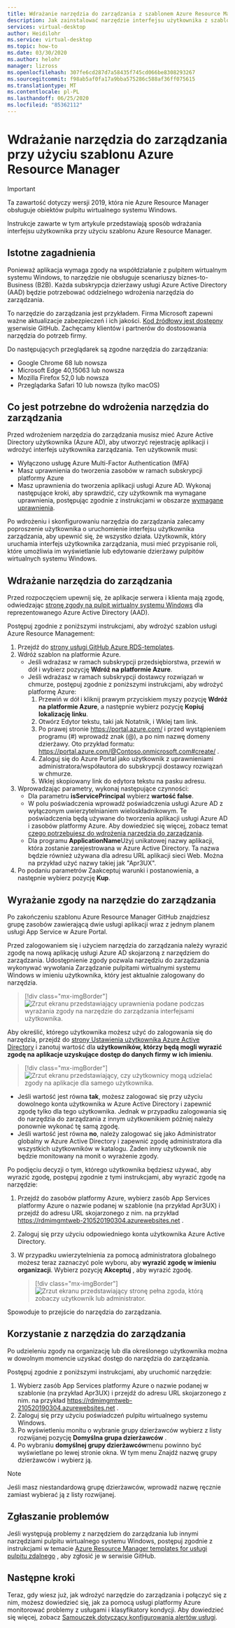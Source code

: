 ```yaml
---
title: Wdrażanie narzędzia do zarządzania z szablonem Azure Resource Manager — Azure
description: Jak zainstalować narzędzie interfejsu użytkownika z szablonem Azure Resource Manager w celu zarządzania zasobami pulpitu wirtualnego systemu Windows.
services: virtual-desktop
author: Heidilohr
ms.service: virtual-desktop
ms.topic: how-to
ms.date: 03/30/2020
ms.author: helohr
manager: lizross
ms.openlocfilehash: 307fe6cd287d7a58435f745cd066be8308293267
ms.sourcegitcommit: f98ab5af0fa17a9bba575286c588af36ff075615
ms.translationtype: MT
ms.contentlocale: pl-PL
ms.lasthandoff: 06/25/2020
ms.locfileid: "85362112"
---
```

# <a name="deploy-a-management-tool-with-an-azure-resource-manager-template"></a>Wdrażanie narzędzia do zarządzania przy użyciu szablonu Azure Resource Manager

>[!IMPORTANT]
>Ta zawartość dotyczy wersji 2019, która nie Azure Resource Manager obsługuje obiektów pulpitu wirtualnego systemu Windows.

Instrukcje zawarte w tym artykule przedstawiają sposób wdrażania interfejsu użytkownika przy użyciu szablonu Azure Resource Manager.

## <a name="important-considerations"></a>Istotne zagadnienia

Ponieważ aplikacja wymaga zgody na współdziałanie z pulpitem wirtualnym systemu Windows, to narzędzie nie obsługuje scenariuszy biznes-to-Business (B2B). Każda subskrypcja dzierżawy usługi Azure Active Directory (AAD) będzie potrzebować oddzielnego wdrożenia narzędzia do zarządzania.

To narzędzie do zarządzania jest przykładem. Firma Microsoft zapewni ważne aktualizacje zabezpieczeń i ich jakości. [Kod źródłowy jest dostępny w](https://github.com/Azure/RDS-Templates/tree/master/wvd-templates/wvd-management-ux/deploy)serwisie GitHub. Zachęcamy klientów i partnerów do dostosowania narzędzia do potrzeb firmy.

Do następujących przeglądarek są zgodne narzędzia do zarządzania:
- Google Chrome 68 lub nowsza
- Microsoft Edge 40,15063 lub nowsza
- Mozilla Firefox 52,0 lub nowsza
- Przeglądarka Safari 10 lub nowsza (tylko macOS)

## <a name="what-you-need-to-deploy-the-management-tool"></a>Co jest potrzebne do wdrożenia narzędzia do zarządzania

Przed wdrożeniem narzędzia do zarządzania musisz mieć Azure Active Directory użytkownika (Azure AD), aby utworzyć rejestrację aplikacji i wdrożyć interfejs użytkownika zarządzania. Ten użytkownik musi:

- Wyłączono usługę Azure Multi-Factor Authentication (MFA)
- Masz uprawnienia do tworzenia zasobów w ramach subskrypcji platformy Azure
- Masz uprawnienia do tworzenia aplikacji usługi Azure AD. Wykonaj następujące kroki, aby sprawdzić, czy użytkownik ma wymagane uprawnienia, postępując zgodnie z instrukcjami w obszarze [wymagane uprawnienia](../../active-directory/develop/howto-create-service-principal-portal.md#required-permissions).

Po wdrożeniu i skonfigurowaniu narzędzia do zarządzania zalecamy poproszenie użytkownika o uruchomienie interfejsu użytkownika zarządzania, aby upewnić się, że wszystko działa. Użytkownik, który uruchamia interfejs użytkownika zarządzania, musi mieć przypisanie roli, które umożliwia im wyświetlanie lub edytowanie dzierżawy pulpitów wirtualnych systemu Windows.

## <a name="deploy-the-management-tool"></a>Wdrażanie narzędzia do zarządzania

Przed rozpoczęciem upewnij się, że aplikacje serwera i klienta mają zgodę, odwiedzając [stronę zgody na pulpit wirtualny systemu Windows](https://rdweb.wvd.microsoft.com) dla reprezentowanego Azure Active Directory (AAD).

Postępuj zgodnie z poniższymi instrukcjami, aby wdrożyć szablon usługi Azure Resource Management:

1. Przejdź do [strony usługi GitHub Azure RDS-templates](https://github.com/Azure/RDS-Templates/tree/master/wvd-templates/wvd-management-ux/deploy).
2. Wdróż szablon na platformie Azure.
    - Jeśli wdrażasz w ramach subskrypcji przedsiębiorstwa, przewiń w dół i wybierz pozycję **Wdróż na platformie Azure**.
    - Jeśli wdrażasz w ramach subskrypcji dostawcy rozwiązań w chmurze, postępuj zgodnie z poniższymi instrukcjami, aby wdrożyć platformę Azure:
        1. Przewiń w dół i kliknij prawym przyciskiem myszy pozycję **Wdróż na platformie Azure**, a następnie wybierz pozycję **Kopiuj lokalizację linku**.
        2. Otwórz Edytor tekstu, taki jak Notatnik, i Wklej tam link.
        3. Po prawej stronie <https://portal.azure.com/> i przed wystąpieniem programu (#) wprowadź znak (@), a po nim nazwę domeny dzierżawy. Oto przykład formatu: <https://portal.azure.com/@Contoso.onmicrosoft.com#create/> .
        4. Zaloguj się do Azure Portal jako użytkownik z uprawnieniami administratora/współautora do subskrypcji dostawcy rozwiązań w chmurze.
        5. Wklej skopiowany link do edytora tekstu na pasku adresu.
3. Wprowadzając parametry, wykonaj następujące czynności:
    - Dla parametru **isServicePrincipal** wybierz **wartość false**.
    - W polu poświadczenia wprowadź poświadczenia usługi Azure AD z wyłączonym uwierzytelnianiem wieloskładnikowym. Te poświadczenia będą używane do tworzenia aplikacji usługi Azure AD i zasobów platformy Azure. Aby dowiedzieć się więcej, zobacz temat [czego potrzebujesz do wdrożenia narzędzia do zarządzania](#what-you-need-to-deploy-the-management-tool).
    - Dla programu **ApplicationName**Użyj unikatowej nazwy aplikacji, która zostanie zarejestrowana w Azure Active Directory. Ta nazwa będzie również używana dla adresu URL aplikacji sieci Web. Można na przykład użyć nazwy takiej jak "Apr3UX".
4. Po podaniu parametrów Zaakceptuj warunki i postanowienia, a następnie wybierz pozycję **Kup**.

## <a name="provide-consent-for-the-management-tool"></a>Wyrażanie zgody na narzędzie do zarządzania

Po zakończeniu szablonu Azure Resource Manager GitHub znajdziesz grupę zasobów zawierającą dwie usługi aplikacji wraz z jednym planem usługi App Service w Azure Portal.

Przed zalogowaniem się i użyciem narzędzia do zarządzania należy wyrazić zgodę na nową aplikację usługi Azure AD skojarzoną z narzędziem do zarządzania. Udostępnienie zgody pozwala narzędziu do zarządzania wykonywać wywołania Zarządzanie pulpitami wirtualnymi systemu Windows w imieniu użytkownika, który jest aktualnie zalogowany do narzędzia.

> [!div class="mx-imgBorder"]
> ![Zrzut ekranu przedstawiający uprawnienia podane podczas wyrażania zgody na narzędzie do zarządzania interfejsami użytkownika.](../media/management-ui-delegated-permissions.png)

Aby określić, którego użytkownika możesz użyć do zalogowania się do narzędzia, przejdź do [strony Ustawienia użytkownika Azure Active Directory](https://portal.azure.com/#blade/Microsoft_AAD_IAM/StartboardApplicationsMenuBlade/UserSettings/menuId/) i zanotuj wartość dla **użytkowników, którzy będą mogli wyrazić zgodę na aplikacje uzyskujące dostęp do danych firmy w ich imieniu**.

> [!div class="mx-imgBorder"]
> ![Zrzut ekranu przedstawiający, czy użytkownicy mogą udzielać zgody na aplikacje dla samego użytkownika.](../media/management-ui-user-consent-allowed.png)

- Jeśli wartość jest równa **tak**, możesz zalogować się przy użyciu dowolnego konta użytkownika w Azure Active Directory i zapewnić zgodę tylko dla tego użytkownika. Jednak w przypadku zalogowania się do narzędzia do zarządzania z innym użytkownikiem później należy ponownie wykonać tę samą zgodę.
- Jeśli wartość jest równa **no**, należy zalogować się jako Administrator globalny w Azure Active Directory i zapewnić zgodę administratora dla wszystkich użytkowników w katalogu. Żaden inny użytkownik nie będzie monitowany na monit o wyrażenie zgody.


Po podjęciu decyzji o tym, którego użytkownika będziesz używać, aby wyrazić zgodę, postępuj zgodnie z tymi instrukcjami, aby wyrazić zgodę na narzędzie:

1. Przejdź do zasobów platformy Azure, wybierz zasób App Services platformy Azure o nazwie podanej w szablonie (na przykład Apr3UX) i przejdź do adresu URL skojarzonego z nim. na przykład <https://rdmimgmtweb-210520190304.azurewebsites.net> .
2. Zaloguj się przy użyciu odpowiedniego konta użytkownika Azure Active Directory.
3. W przypadku uwierzytelnienia za pomocą administratora globalnego możesz teraz zaznaczyć pole wyboru, aby **wyrazić zgodę w imieniu organizacji**. Wybierz pozycję **Akceptuj** , aby wyrazić zgodę.

   > [!div class="mx-imgBorder"]
   > ![Zrzut ekranu przedstawiający stronę pełna zgoda, którą zobaczy użytkownik lub administrator.](../media/management-ui-consent-page.png)

Spowoduje to przejście do narzędzia do zarządzania.

## <a name="use-the-management-tool"></a>Korzystanie z narzędzia do zarządzania

Po udzieleniu zgody na organizację lub dla określonego użytkownika można w dowolnym momencie uzyskać dostęp do narzędzia do zarządzania.

Postępuj zgodnie z poniższymi instrukcjami, aby uruchomić narzędzie:

1. Wybierz zasób App Services platformy Azure o nazwie podanej w szablonie (na przykład Apr3UX) i przejdź do adresu URL skojarzonego z nim. na przykład <https://rdmimgmtweb-210520190304.azurewebsites.net> .
2. Zaloguj się przy użyciu poświadczeń pulpitu wirtualnego systemu Windows.
3. Po wyświetleniu monitu o wybranie grupy dzierżawców wybierz z listy rozwijanej pozycję **Domyślna grupa dzierżawców** .
4. Po wybraniu **domyślnej grupy dzierżawców**menu powinno być wyświetlane po lewej stronie okna. W tym menu Znajdź nazwę grupy dzierżawców i wybierz ją.

  > [!NOTE]
  > Jeśli masz niestandardową grupę dzierżawców, wprowadź nazwę ręcznie zamiast wybierać ją z listy rozwijanej.

## <a name="report-issues"></a>Zgłaszanie problemów

Jeśli występują problemy z narzędziem do zarządzania lub innymi narzędziami pulpitu wirtualnego systemu Windows, postępuj zgodnie z instrukcjami w temacie [Azure Resource Manager templates for usługi pulpitu zdalnego](https://github.com/Azure/RDS-Templates/blob/master/README.md) , aby zgłosić je w serwisie GitHub.

## <a name="next-steps"></a>Następne kroki

Teraz, gdy wiesz już, jak wdrożyć narzędzie do zarządzania i połączyć się z nim, możesz dowiedzieć się, jak za pomocą usługi platformy Azure monitorować problemy z usługami i klasyfikatory kondycji. Aby dowiedzieć się więcej, zobacz [Samouczek dotyczący konfigurowania alertów usługi](set-up-service-alerts-2019.md).